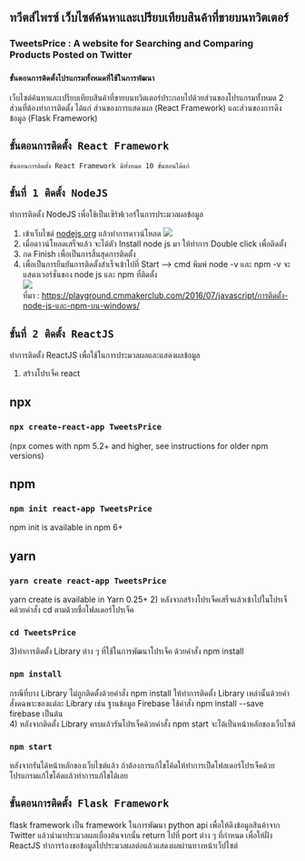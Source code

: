 ## ทวีตส์ไพรซ์ เว็บไซต์ค้นหาและเปรียบเทียบสินค้าที่ขายบนทวิตเตอร์
### TweetsPrice : A website for Searching and Comparing Products Posted on Twitter
### `ขั้นตอนการติดตั้งโปรแกรมทั้งหมดที่ใช้ในการพัฒนา`

เว็บไซต์ค้นหาและเปรียบเทียบสินค้าที่ขายบนทวิตเตอร์ประกอบไปด้วยส่วนของโปรแกรมทั้งหมด 2 ส่วนที่ต้องทำการติดตั้ง ได้แก่ ส่วนของการแสดงผล (React Framework) และส่วนของการดึงข้อมูล (Flask Framework)

## `ขั้นตอนการติดตั้ง React Framework`

    ขั้นตอนการติดตั้ง React Framework มีทั้งหมด 10 ขั้นตอนได้แก่
## `ขั้นที่ 1 ติดตั้ง NodeJS`

ทำการติดตั้ง NodeJS เพื่อใช้เป็นเซิร์ฟเวอร์ในการประมวลผลข้อมูล
1) เข้าเว็บไซด์ [nodejs.org](https://nodejs.org/en/) แล้วทำการดาวน์โหลด
![](https://i2.wp.com/farm8.staticflickr.com/7375/27917766142_0f7f6a5b02_z.jpg?resize=640%2C346&ssl=1)<br>
2) เมื่อดาวน์โหลดเสร็จแล้ว จะได้ตัว Install node js มา ให้ทำการ Double click เพื่อติดตั้ง<br>
3) กด Finish เพื่อเป็นการสิ้นสุดการติดตั้ง<br>
4) เพื่อเป็นการยืนยันการติดตั้งสำเร็จเข้าไปที่ Start –> cmd พิมพ์ node -v และ npm -v จะแสดงเวอร์ชั่นของ node js และ npm ที่ติดตั้ง<br>
![](https://i0.wp.com/farm8.staticflickr.com/7377/27406167804_91c8ab07c6_z.jpg?resize=640%2C339&ssl=1)<br>
ที่มา : https://playground.cmmakerclub.com/2016/07/javascript/การติดตั้ง-node-js-และ-npm-บน-windows/<br>

## `ขั้นที่ 2 ติดตั้ง ReactJS`
ทำการติดตั้ง ReactJS เพื่อใช้ในการประมวลผลและแสดงผลข้อมูล
1) สร้างโปรเจ็ค react 
## npx
### `npx create-react-app TweetsPrice`
(npx comes with npm 5.2+ and higher, see instructions for older npm versions)
## npm
### `npm init react-app TweetsPrice`
npm init <initializer> is available in npm 6+
## yarn
### `yarn create react-app TweetsPrice`
yarn create is available in Yarn 0.25+
2) หลังจากสร้างโปรเจ็คเสร็จแล้วเข้าไปในโปรเจ็คด้วยคำสั่ง cd ตามด้วยชื่อโฟลเดอร์โปรเจ็ค
### `cd TweetsPrice`
3)ทำการติดตั้ง Library ต่าง ๆ ที่ใช้ในการพัฒนาโปรเจ็ค ด้วยคำสั่ง npm install
### `npm install`
กรณีที่บาง Library ไม่ถูกติดตั้งด้วยคำสั่ง npm install ให้ทำการติดตั้ง Library เหล่านั้นด้วยคำสั่งดฉพาะของแต่ละ Library เช่น ฐานข้อมูล Firebase ใช้คำสั่ง  npm install --save firebase เป็นต้น <br>
4) หลังจากติดตั้ง Library ครบแล้วรันโปรเจ็คด้วยคำสั้ง npm start จะได้เป็นหน้าหลักของเว็บไซต์
### `npm start`
หลังจากรันได้หน้าหลักของเว็บไซต์แล้ว ถ้าต้องการแก้ไขโค้ดให้ทำการเป็ดโฟลเดอร์โปรเจ็คด้วยโปรแกรมแก้ไขโค้ดแล้วทำการแก้ไขได้เลย <br>

## `ขั้นตอนการติดตั้ง Flask Framework`
flask framework เป็น framework ในการพัฒนา python api เพื่อให้ดึงข้อมูลสินค้าจาก Twitter แล้วนำมาประมวลผลเบื่องต้นจากนั้น return ไปที่ port ต่าง ๆ ที่กำหนด เพื่อให้ฝั่ง ReactJS ทำการร้องขอข้อมูลไปประมวลผลต่อแล้วแสดงผลผ่านทางหน้าเว็ปไซต์